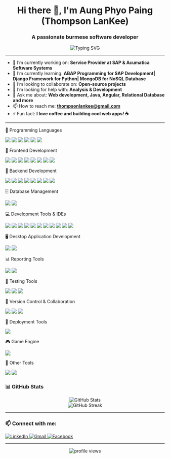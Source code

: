 <!-- Profile README -->

<h1 align="center">Hi there 👋, I'm Aung Phyo Paing (Thompson LanKee) </h1>
<h3 align="center">A passionate burmese software developer</h3>

<p align="center">
  <img src="https://readme-typing-svg.demolab.com?font=Fira+Code&size=24&pause=1000&color=36BCF7&center=true&vCenter=true&width=435&lines=Welcome+to+my+GitHub+Profile!" alt="Typing SVG" />
</p>

---

- 🔭 I’m currently working on: **Service Provider at SAP & Acumatica Software Systems**
- 🌱 I’m currently learning: **ABAP Programming for SAP Development| Django Framework for Python| MongoDB for NoSQL Database**
- 👯 I’m looking to collaborate on: **Open-source projects**
- 🤝 I’m looking for help with: **Analysis & Development**
- 💬 Ask me about: **Web development, Java, Angular, Relational Database and more**
- 📫 How to reach me: **thompsonlankee@gmail.com**
- ⚡ Fun fact: **I love coffee and building cool web apps! ☕**

---

🧠 Programming Languages
<p> <img src="https://img.shields.io/badge/Java-ED8B00?style=for-the-badge&logo=java&logoColor=white" /> 
  <img src="https://img.shields.io/badge/Python-3776AB?style=for-the-badge&logo=python&logoColor=white" /> 
  <img src="https://img.shields.io/badge/C%23-239120?style=for-the-badge&logo=c-sharp&logoColor=white" /> 
  <img src="https://img.shields.io/badge/PHP-777BB4?style=for-the-badge&logo=php&logoColor=white" /> 
  <img src="https://img.shields.io/badge/JavaScript-F7DF1E?style=for-the-badge&logo=javascript&logoColor=black" />
  <img src="https://img.shields.io/badge/Lua-000080?style=for-the-badge&logo=lua&logoColor=white" />
</p>

🎨 Frontend Development
<p> 
  <img src="https://img.shields.io/badge/HTML5-E34F26?style=for-the-badge&logo=html5&logoColor=white" /> 
  <img src="https://img.shields.io/badge/CSS3-1572B6?style=for-the-badge&logo=css3&logoColor=white" /> 
  <img src="https://img.shields.io/badge/JavaScript-F7DF1E?style=for-the-badge&logo=javascript&logoColor=black" /> 
  <img src="https://img.shields.io/badge/jQuery-0769AD?style=for-the-badge&logo=jquery&logoColor=white" /> 
  <img src="https://img.shields.io/badge/Bootstrap-7952B3?style=for-the-badge&logo=bootstrap&logoColor=white" /> 
  <img src="https://img.shields.io/badge/MD%20Bootstrap-31B2C4?style=for-the-badge&logo=bootstrap&logoColor=white" />
  <img src="https://img.shields.io/badge/TypeScript-3178C6?style=for-the-badge&logo=typescript&logoColor=white" /> 
  <img src="https://img.shields.io/badge/Angular-DD0031?style=for-the-badge&logo=angular&logoColor=white" /> 
</p>

🔧 Backend Development
<p> 
  
  <img src="https://img.shields.io/badge/Spring%20Framework-6DB33F?style=for-the-badge&logo=spring&logoColor=white" />
  <img src="https://img.shields.io/badge/Spring%20MVC-6DB33F?style=for-the-badge&logo=spring&logoColor=white" />
  <img src="https://img.shields.io/badge/Spring%20Boot-6DB33F?style=for-the-badge&logo=springboot&logoColor=white" /> 
  <img src="https://img.shields.io/badge/JSP-007396?style=for-the-badge&logo=java&logoColor=white" /> 
  <img src="https://img.shields.io/badge/Servlets-EE4C2C?style=for-the-badge&logo=java&logoColor=white" /> 
  <img src="https://img.shields.io/badge/REST%20API-005571?style=for-the-badge&logo=rest&logoColor=white" />
  <img src="https://img.shields.io/badge/JPA-007396?style=for-the-badge&logo=java&logoColor=white" />
  <img src="https://img.shields.io/badge/Apache%20Tomcat-F8DC75?style=for-the-badge&logo=apachetomcat&logoColor=black" />


</p>



🗄️ Database Management
<p> <img src="https://img.shields.io/badge/MySQL-4479A1?style=for-the-badge&logo=mysql&logoColor=white" /> <img src="https://img.shields.io/badge/Microsoft%20SQL%20Server-CC2927?style=for-the-badge&logo=microsoftsqlserver&logoColor=white" /> </p>

💻 Development Tools & IDEs
<p> 
  <img src="https://img.shields.io/badge/IntelliJ%20IDEA-000000?style=for-the-badge&logo=intellijidea&logoColor=white" /> 
  <img src="https://img.shields.io/badge/Eclipse-2C2255?style=for-the-badge&logo=eclipse&logoColor=white" /> 
  <img src="https://img.shields.io/badge/NetBeans-1B6AC6?style=for-the-badge&logo=apache-netbeans-ide&logoColor=white" /> 
  <img src="https://img.shields.io/badge/Visual%20Studio-5C2D91?style=for-the-badge&logo=visualstudio&logoColor=white" /> 
  <img src="https://img.shields.io/badge/VS%20Code-007ACC?style=for-the-badge&logo=visualstudiocode&logoColor=white" /> 
  <img src="https://img.shields.io/badge/phpMyAdmin-6C78AF?style=for-the-badge&logo=php&logoColor=white" /> 
  <img src="https://img.shields.io/badge/IDLE-3776AB?style=for-the-badge&logo=python&logoColor=white" /> 
  <img src="https://img.shields.io/badge/PyCharm-000000?style=for-the-badge&logo=pycharm&logoColor=white" /> 
  <img src="https://img.shields.io/badge/MySQL%20Workbench-4479A1?style=for-the-badge&logo=mysql&logoColor=white" /> 
  <img src="https://img.shields.io/badge/SQL%20Server%20Management%20Studio-CC2927?style=for-the-badge&logo=microsoftsqlserver&logoColor=white" /> 
  <img src="https://img.shields.io/badge/JCreator-3A3A3A?style=for-the-badge&logo=java&logoColor=white" />

</p>

🖥️ Desktop Application Development
<p>
  <img src="https://img.shields.io/badge/Windows%20Forms-C%23-239120?style=for-the-badge&logo=c-sharp&logoColor=white" />
  <img src="https://img.shields.io/badge/Tkinter-Python-3776AB?style=for-the-badge&logo=python&logoColor=white" />
</p>

📊 Reporting Tools
<p>
  <img src="https://img.shields.io/badge/Jaspersoft%20Studio-0870BE?style=for-the-badge&logo=apache&logoColor=white" />
  <img src="https://img.shields.io/badge/Crystal%20Reports-9B4F96?style=for-the-badge&logo=crystal&logoColor=white" />

</p>

🧪 Testing Tools
<p>
<img src="https://img.shields.io/badge/Postman-FF6C37?style=for-the-badge&logo=postman&logoColor=white" />
<img src="https://img.shields.io/badge/JUnit-25A162?style=for-the-badge&logo= junit&logoColor=white" />
<img src="https://img.shields.io/badge/Mockito-8C8C8C?style=for-the-badge&logo=mockito&logoColor=white" />
</p>

🔄 Version Control & Collaboration
<p> <img src="https://img.shields.io/badge/GitHub-181717?style=for-the-badge&logo=github&logoColor=white" /> <img src="https://img.shields.io/badge/Postman-FF6C37?style=for-the-badge&logo=postman&logoColor=white" /> <img src="https://img.shields.io/badge/Jaspersoft%20Studio-0277BD?style=for-the-badge&logo=java&logoColor=white" /> </p>

🚀 Deployment Tools

<p> <img src="https://img.shields.io/badge/Docker-2496ED?style=for-the-badge&logo=docker&logoColor=white" /> </p>

🎮 Game Engine

<p> <img src="https://img.shields.io/badge/Roblox%20Studio-BB0000?style=for-the-badge&logo=roblox&logoColor=white" /> </p>


🧰 Other Tools

<p> <img src="https://img.shields.io/badge/Adobe%20Dreamweaver-FF61F6?style=for-the-badge&logo=adobe&logoColor=white" /> <img src="https://img.shields.io/badge/Adobe%20Photoshop-31A8FF?style=for-the-badge&logo=adobephotoshop&logoColor=white" /> </p>

### 📊 GitHub Stats

<p align="center">
  <img src="https://github-readme-stats.vercel.app/api?username=ThompsonLanKee&show_icons=true&theme=tokyonight" alt="GitHub Stats" />
  <br />
  <img src="https://github-readme-streak-stats.herokuapp.com/?user=ThompsonLanKee&theme=tokyonight" alt="GitHub Streak" />
</p>

---

### 📫 Connect with me:

<p align="left"> 
  <a href="https://www.linkedin.com/in/YOUR-LINKEDIN" target="_blank"> <img alt="LinkedIn" src="https://img.shields.io/badge/LinkedIn-0A66C2?logo=linkedin&logoColor=white&style=for-the-badge" /> </a> 
  <a href="mailto:your.email@example.com"> <img alt="Gmail" src="https://img.shields.io/badge/Gmail-D14836?logo=gmail&logoColor=white&style=for-the-badge" /> </a> 
  <a href="https://facebook.com/YOUR-FACEBOOK-USERNAME" target="_blank"> <img alt="Facebook" src="https://img.shields.io/badge/Facebook-1877F2?logo=facebook&logoColor=white&style=for-the-badge" /> </a> 
</p>

---

<!-- Optional visitor counter -->
<p align="center">
  <img src="https://komarev.com/ghpvc/?username=YOUR_USERNAME&label=Profile+Views&color=0e75b6&style=flat" alt="profile views" />
</p>
